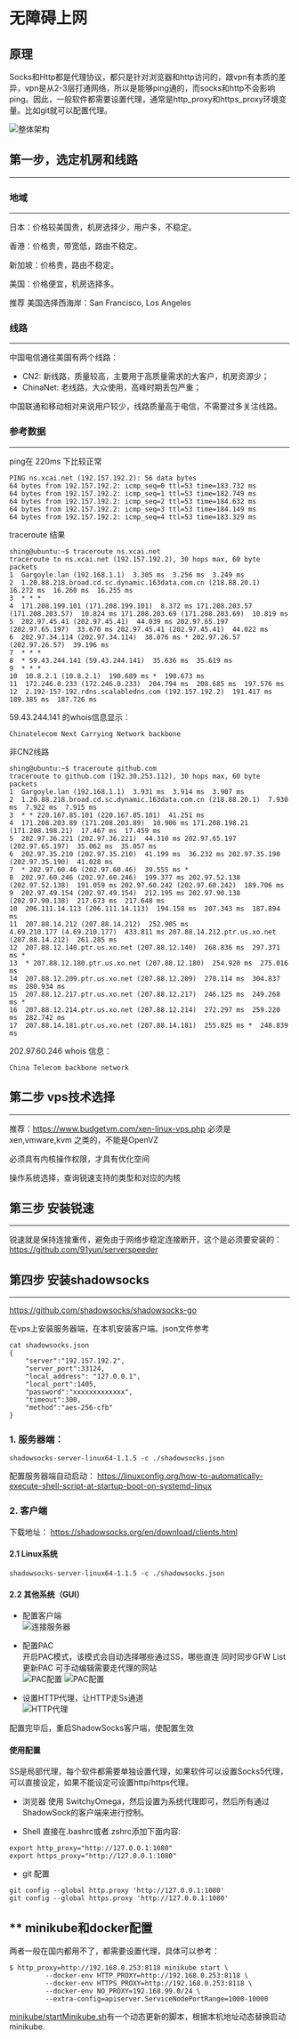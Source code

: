 # 无障碍上网

## 原理

Socks和Http都是代理协议，都只是针对浏览器和http访问的，跟vpn有本质的差异，vpn是从2-3层打通网络，所以是能够ping通的，而socks和http不会影响ping。因此，一般软件都需要设置代理，通常是http_proxy和https_proxy环境变量。比如git就可以配置代理。

![整体架构](resource/arch.png)

##  第一步，选定机房和线路
---
### 地域
---
日本：价格较美国贵，机房选择少，用户多，不稳定。

香港：价格贵，带宽低，路由不稳定。

新加坡：价格贵，路由不稳定。

美国：价格便宜，机房选择多。

推荐 美国选择西海岸：San Francisco, Los Angeles

### 线路
---

中国电信通往美国有两个线路：

- CN2: 新线路，质量较高，主要用于高质量需求的大客户，机房资源少；
- ChinaNet: 老线路，大众使用，高峰时期丢包严重；

中国联通和移动相对来说用户较少，线路质量高于电信，不需要过多关注线路。

### 参考数据
---
ping在 220ms 下比较正常
```
PING ns.xcai.net (192.157.192.2): 56 data bytes
64 bytes from 192.157.192.2: icmp_seq=0 ttl=53 time=183.732 ms
64 bytes from 192.157.192.2: icmp_seq=1 ttl=53 time=182.749 ms
64 bytes from 192.157.192.2: icmp_seq=2 ttl=53 time=184.632 ms
64 bytes from 192.157.192.2: icmp_seq=3 ttl=53 time=184.149 ms
64 bytes from 192.157.192.2: icmp_seq=4 ttl=53 time=183.329 ms
```

traceroute 结果
```
shing@ubuntu:~$ traceroute ns.xcai.net
traceroute to ns.xcai.net (192.157.192.2), 30 hops max, 60 byte packets
1  Gargoyle.lan (192.168.1.1)  3.305 ms  3.256 ms  3.249 ms
2  1.20.88.218.broad.cd.sc.dynamic.163data.com.cn (218.88.20.1)  16.272 ms  16.260 ms  16.255 ms
3  * * *
4  171.208.199.101 (171.208.199.101)  8.372 ms 171.208.203.57 (171.208.203.57)  10.824 ms 171.208.203.69 (171.208.203.69)  10.819 ms
5  202.97.45.41 (202.97.45.41)  44.039 ms 202.97.65.197 (202.97.65.197)  33.670 ms 202.97.45.41 (202.97.45.41)  44.022 ms
6  202.97.34.114 (202.97.34.114)  38.876 ms * 202.97.26.57 (202.97.26.57)  39.196 ms
7  * * *
8  * 59.43.244.141 (59.43.244.141)  35.636 ms  35.619 ms
9  * * *
10  10.8.2.1 (10.8.2.1)  190.689 ms *  190.673 ms
11  172.246.0.233 (172.246.0.233)  204.794 ms  208.685 ms  197.576 ms
12  2.192-157-192.rdns.scalabledns.com (192.157.192.2)  191.417 ms  189.385 ms  187.726 ms
```

59.43.244.141 的whois信息显示：
```
Chinatelecom Next Carrying Network backbone
```

非CN2线路
```
shing@ubuntu:~$ traceroute github.com
traceroute to github.com (192.30.253.112), 30 hops max, 60 byte packets
1  Gargoyle.lan (192.168.1.1)  3.931 ms  3.914 ms  3.907 ms
2  1.20.88.218.broad.cd.sc.dynamic.163data.com.cn (218.88.20.1)  7.930 ms  7.922 ms  7.915 ms
3  * * 220.167.85.101 (220.167.85.101)  41.251 ms
4  171.208.203.89 (171.208.203.89)  10.906 ms 171.208.198.21 (171.208.198.21)  17.467 ms  17.459 ms
5  202.97.36.221 (202.97.36.221)  44.310 ms 202.97.65.197 (202.97.65.197)  35.062 ms  35.057 ms
6  202.97.35.210 (202.97.35.210)  41.199 ms  36.232 ms 202.97.35.190 (202.97.35.190)  41.028 ms
7  * 202.97.60.46 (202.97.60.46)  39.555 ms *
8  202.97.60.246 (202.97.60.246)  199.377 ms 202.97.52.138 (202.97.52.138)  191.059 ms 202.97.60.242 (202.97.60.242)  189.706 ms
9  202.97.49.154 (202.97.49.154)  212.195 ms 202.97.90.138 (202.97.90.138)  217.673 ms  217.648 ms
10  206.111.14.113 (206.111.14.113)  194.158 ms  207.343 ms  187.894 ms
11  207.88.14.212 (207.88.14.212)  252.905 ms
4.69.210.177 (4.69.210.177)  433.811 ms 207.88.14.212.ptr.us.xo.net (207.88.14.212)  261.285 ms
12  207.88.12.140.ptr.us.xo.net (207.88.12.140)  268.836 ms  297.371 ms *
13  * 207.88.12.180.ptr.us.xo.net (207.88.12.180)  254.920 ms  275.016 ms
14  207.88.12.209.ptr.us.xo.net (207.88.12.209)  270.114 ms  304.837 ms  280.934 ms
15  207.88.12.217.ptr.us.xo.net (207.88.12.217)  246.125 ms  249.268 ms *
16  207.88.12.214.ptr.us.xo.net (207.88.12.214)  272.297 ms  259.220 ms  282.742 ms
17  207.88.14.181.ptr.us.xo.net (207.88.14.181)  255.825 ms *  248.839 ms
```

202.97.60.246 whois 信息：
```
China Telecom backbone network
```

## 第二步 vps技术选择
---
推荐：https://www.budgetvm.com/xen-linux-vps.php
必须是 xen,vmware,kvm 之类的，不能是OpenVZ

必须具有内核操作权限，才具有优化空间

操作系统选择，查询锐速支持的类型和对应的内核

## 第三步 安装锐速
---
锐速就是保持连接重传，避免由于网络步稳定连接断开，这个是必须要安装的：
https://github.com/91yun/serverspeeder

## 第四步 安装shadowsocks
---
https://github.com/shadowsocks/shadowsocks-go

在vps上安装服务器端，在本机安装客户端。json文件参考
```
cat shadowsocks.json
{
    "server":"192.157.192.2",
    "server_port":33124,
    "local_address": "127.0.0.1",
    "local_port":1405,
    "password":"xxxxxxxxxxxxx",
    "timeout":300,
    "method":"aes-256-cfb"
}
```
### 1. 服务器端：
```
shadowsocks-server-linux64-1.1.5 -c ./shadowsocks.json
```

配置服务器端自动启动：
https://linuxconfig.org/how-to-automatically-execute-shell-script-at-startup-boot-on-systemd-linux

### 2. 客户端

下载地址：
https://shadowsocks.org/en/download/clients.html

#### 2.1 Linux系统
```
shadowsocks-server-linux64-1.1.5 -c ./shadowsocks.json
```

#### 2.2 其他系统（GUI）

+ 配置客户端  
![连接服务器](resource/server-config.png)

+ 配置PAC  
开启PAC模式，该模式会自动选择哪些通过SS，哪些直连
同时同步GFW List更新PAC
可手动编辑需要走代理的网站  
![PAC配置](resource/pac-config1.png)
![PAC配置](resource/pac-config2.png)

+ 设置HTTP代理，让HTTP走Ss通道  
![HTTP代理](resource/http-proxy.png)

配置完毕后，重启ShadowSocks客户端，使配置生效

#### 使用配置
SS是局部代理，每个软件都需要单独设置代理，如果软件可以设置Socks5代理，可以直接设定，如果不能设定可设置http/https代理。
+ 浏览器
使用 SwitchyOmega，然后设置为系统代理即可，然后所有通过ShadowSock的客户端来进行控制。

+ Shell
直接在.bashrc或者.zshrc添加下面内容:
```
export http_proxy="http://127.0.0.1:1080"
export https_proxy="http://127.0.0.1:1080"
```

+ git 配置
```
git config --global http.proxy 'http://127.0.0.1:1080' 
git config --global https.proxy 'http://127.0.0.1:1080'
```

** minikube和docker配置
---
两者一般在国内都用不了，都需要设置代理，具体可以参考：
```
$ http_proxy=http://192.168.0.253:8118 minikube start \
         --docker-env HTTP_PROXY=http://192.168.0.253:8118 \
         --docker-env HTTPS_PROXY=http://192.168.0.253:8118 \
         --docker-env NO_PROXY=192.168.99.0/24 \
         --extra-config=apiserver.ServiceNodePortRange=1000-10000
```

[minikube/startMinikube.sh](../minikube/startMinikube.sh)有一个动态更新的脚本，根据本机地址动态替换启动minikube.
